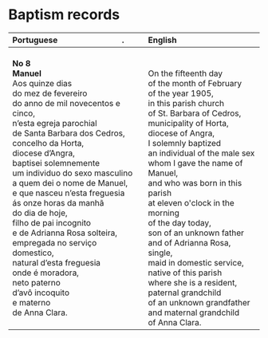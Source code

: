 # Baptism records

|Portuguese&nbsp;&nbsp;&nbsp;&nbsp;&nbsp;&nbsp;&nbsp;&nbsp;&nbsp;&nbsp;&nbsp;&nbsp;&nbsp;&nbsp;&nbsp;&nbsp;&nbsp;&nbsp;&nbsp;&nbsp;&nbsp;&nbsp;&nbsp;&nbsp;&nbsp;&nbsp;&nbsp;&nbsp;&nbsp;&nbsp;.|English|
|:---|:---|
|<b>No 8</b><br><b>Manuel</b><br>Aos quinze dias<br>do mez de fevereiro<br>do anno de mil novecentos e cinco,<br>n’esta egreja parochial<br>de Santa Barbara dos Cedros,<br>concelho da Horta,<br>diocese d’Angra,<br>baptisei solemnemente<br>um individuo do sexo masculino<br>a quem dei o nome de Manuel,<br>e que nasceu n’esta freguesia<br>ás onze horas da manhã<br>do dia de hoje,<br>filho de pai incognito<br>e de Adrianna Rosa solteira,<br>empregada no serviço domestico,<br>natural d’esta freguesia<br>onde é moradora,<br>neto paterno<br>d’avô incoquito<br>e materno<br>de Anna Clara.|<br><br>On the fifteenth day<br>of the month of February<br>of the year 1905,<br>in this parish church<br>of St. Barbara of Cedros,<br>municipality of Horta,<br>diocese of Angra,<br>I solemnly baptized<br>an individual of the male sex<br>whom I gave the name of Manuel,<br>and who was born in this parish<br>at eleven o'clock in the morning<br>of the day today,<br>son of an unknown father<br>and of Adrianna Rosa, single,<br>maid in domestic service,<br>native of this parish<br>where she is a resident,<br>paternal grandchild<br>of an unknown grandfather<br>and maternal grandchild<br>of Anna Clara.|

